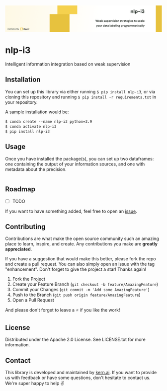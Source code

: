![nlp-3](banner.png)

# nlp-i3
Intelligent information integration based on weak supervision

## Installation
You can set up this library via either running `$ pip install nlp-i3`, or via cloning this repository and running `$ pip install -r requirements.txt` in your repository.

A sample installation would be:
```
$ conda create --name nlp-i3 python=3.9
$ conda activate nlp-i3
$ pip install nlp-i3
```

## Usage
Once you have installed the package(s), you can set up two dataframes: one containing the output of your information sources, and one with metadata about the precision.

```python
```

## Roadmap
- [ ] TODO

If you want to have something added, feel free to open an [issue](https://github.com/code-kern-ai/nlp-i3/issues).

## Contributing
Contributions are what make the open source community such an amazing place to learn, inspire, and create. Any contributions you make are **greatly appreciated**.

If you have a suggestion that would make this better, please fork the repo and create a pull request. You can also simply open an issue with the tag "enhancement".
Don't forget to give the project a star! Thanks again!

1. Fork the Project
2. Create your Feature Branch (`git checkout -b feature/AmazingFeature`)
3. Commit your Changes (`git commit -m 'Add some AmazingFeature'`)
4. Push to the Branch (`git push origin feature/AmazingFeature`)
5. Open a Pull Request

And please don't forget to leave a ⭐ if you like the work! 

## License
Distributed under the Apache 2.0 License. See LICENSE.txt for more information.

## Contact
This library is developed and maintained by [kern.ai](https://github.com/code-kern-ai). If you want to provide us with feedback or have some questions, don't hesitate to contact us. We're super happy to help ✌️